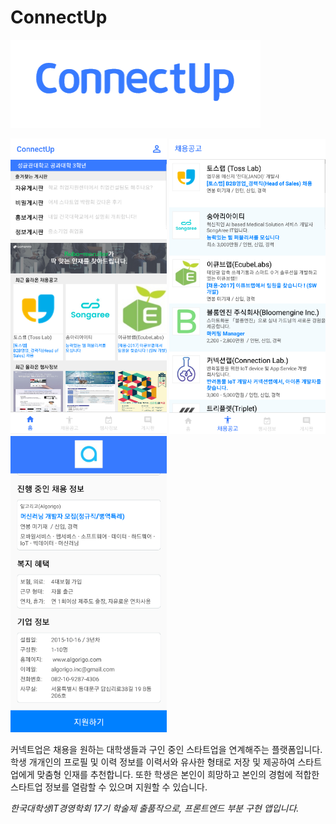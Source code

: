 # ConnectUp

<img src="./public/images/logo_coolblue.png" width="400">

<img src="./public/images/homepage_screenshot.PNG" width="250">  <img src="./public/images/list_screenshot.PNG" width="250">  <img src="./public/images/classified_screenshot.PNG" width="250">

커넥트업은 채용을 원하는 대학생들과 구인 중인 스타트업을 연계해주는 플랫폼입니다. 학생 개개인의 프로필 및 이력 정보를 이력서와 유사한 형태로 저장 및 제공하여 스타트업에게 맞춤형 인재를 추천합니다. 또한 학생은 본인이 희망하고 본인의 경험에 적합한 스타트업 정보를 열람할 수 있으며 지원할 수 있습니다.

*한국대학생IT경영학회 17기 학술제 출품작으로, 프론트엔드 부분 구현 앱입니다.*